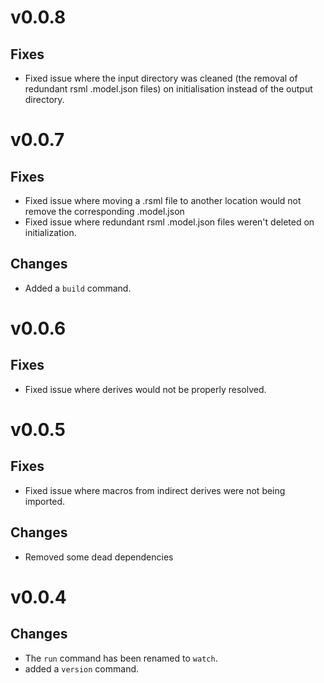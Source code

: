# v0.0.8
## Fixes
- Fixed issue where the input directory was cleaned (the removal of redundant rsml .model.json files) on initialisation instead of the output directory.

# v0.0.7
## Fixes
- Fixed issue where moving a .rsml file to another location would not remove the corresponding .model.json
- Fixed issue where redundant rsml .model.json files weren't deleted on initialization.

## Changes
- Added a `build` command.


# v0.0.6
## Fixes
- Fixed issue where derives would not be properly resolved.


# v0.0.5
## Fixes
- Fixed issue where macros from indirect derives were not being imported.

## Changes
- Removed some dead dependencies


# v0.0.4
## Changes
- The `run` command has been renamed to `watch`.
- added a `version` command.